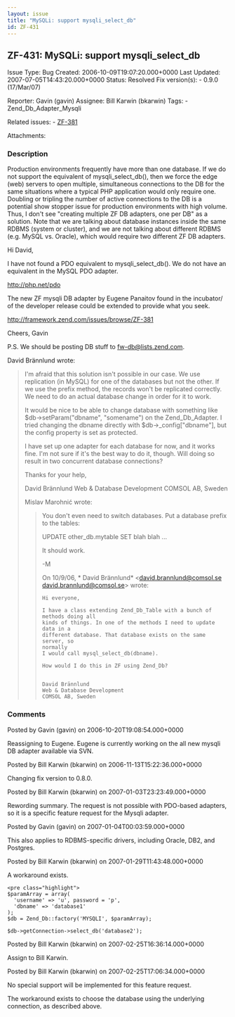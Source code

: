 ```yaml
---
layout: issue
title: "MySQLi: support mysqli_select_db"
id: ZF-431
---
```


ZF-431: MySQLi: support mysqli\_select\_db
------------------------------------------

 Issue Type: Bug Created: 2006-10-09T19:07:20.000+0000 Last Updated: 2007-07-05T14:43:20.000+0000 Status: Resolved Fix version(s): - 0.9.0 (17/Mar/07)
 
 Reporter:  Gavin (gavin)  Assignee:  Bill Karwin (bkarwin)  Tags: - Zend\_Db\_Adapter\_Mysqli
 
 Related issues: - [ZF-381](/issues/browse/ZF-381)
 
 Attachments: 
### Description

Production environments frequently have more than one database. If we do not support the equivalent of mysqli\_select\_db(), then we force the edge (web) servers to open multiple, simultaneous connections to the DB for the same situations where a typical PHP application would only require one. Doubling or tripling the number of active connections to the DB is a potential show stopper issue for production environments with high volume. Thus, I don't see "creating multiple ZF DB adapters, one per DB" as a solution. Note that we are talking about database instances inside the same RDBMS (system or cluster), and we are not talking about different RDBMS (e.g. MySQL vs. Oracle), which would require two different ZF DB adapters.

Hi David,

I have not found a PDO equivalent to mysqli\_select\_db(). We do not have an equivalent in the MySQL PDO adapter.

<http://php.net/pdo>

The new ZF mysqli DB adapter by Eugene Panaitov found in the incubator/ of the developer release could be extended to provide what you seek.

<http://framework.zend.com/issues/browse/ZF-381>

Cheers, Gavin

P.S. We should be posting DB stuff to fw-db@lists.zend.com.

David Brännlund wrote:

> I'm afraid that this solution isn't possible in our case. We use replication (in MySQL) for one of the databases but not the other. If we use the prefix method, the records won't be replicated correctly. We need to do an actual database change in order for it to work.
> 
> It would be nice to be able to change database with something like $db->setParam("dbname", "somename") on the Zend\_Db\_Adapter. I tried changing the dbname directly with $db->\_config["dbname"], but the config property is set as protected.
> 
> I have set up one adapter for each database for now, and it works fine. I'm not sure if it's the best way to do it, though. Will doing so result in two concurrent database connections?
> 
> Thanks for your help,
> 
> David Brännlund Web & Database Development COMSOL AB, Sweden
> 
> Mislav Marohnić wrote:
> 
> > You don't even need to switch databases. Put a database prefix to the tables:
> > 
> > UPDATE other\_db.mytable SET blah blah ...
> > 
> > It should work.
> > 
> > -M
> > 
> > On 10/9/06, \* David Brännlund\* <david.brannlund@comsol.se [david.brannlund@comsol.se](mailto:david.brannlund@comsol.se)> wrote:
> > 
> >  
> >     Hi everyone,
> >     
> >     I have a class extending Zend_Db_Table with a bunch of methods doing all
> >     kinds of things. In one of the methods I need to update data in a
> >     different database. That database exists on the same server, so
> >     normally
> >     I would call mysql_select_db(dbname).
> >     
> >     How would I do this in ZF using Zend_Db?
> >     
> >     
> >     David Brännlund
> >     Web & Database Development
> >     COMSOL AB, Sweden

 

 

### Comments

Posted by Gavin (gavin) on 2006-10-20T19:08:54.000+0000

Reassigning to Eugene. Eugene is currently working on the all new mysqli DB adapter available via SVN.

 

 

Posted by Bill Karwin (bkarwin) on 2006-11-13T15:22:36.000+0000

Changing fix version to 0.8.0.

 

 

Posted by Bill Karwin (bkarwin) on 2007-01-03T23:23:49.000+0000

Rewording summary. The request is not possible with PDO-based adapters, so it is a specific feature request for the Mysqli adapter.

 

 

Posted by Gavin (gavin) on 2007-01-04T00:03:59.000+0000

This also applies to RDBMS-specific drivers, including Oracle, DB2, and Postgres.

 

 

Posted by Bill Karwin (bkarwin) on 2007-01-29T11:43:48.000+0000

A workaround exists.

 
    <pre class="highlight">
    $paramArray = array(
      'username' => 'u', password = 'p',
      'dbname' => 'database1'
    );
    $db = Zend_Db::factory('MYSQLI', $paramArray);
    
    $db->getConnection->select_db('database2');


 

 

Posted by Bill Karwin (bkarwin) on 2007-02-25T16:36:14.000+0000

Assign to Bill Karwin.

 

 

Posted by Bill Karwin (bkarwin) on 2007-02-25T17:06:34.000+0000

No special support will be implemented for this feature request.

The workaround exists to choose the database using the underlying connection, as described above.

 

 